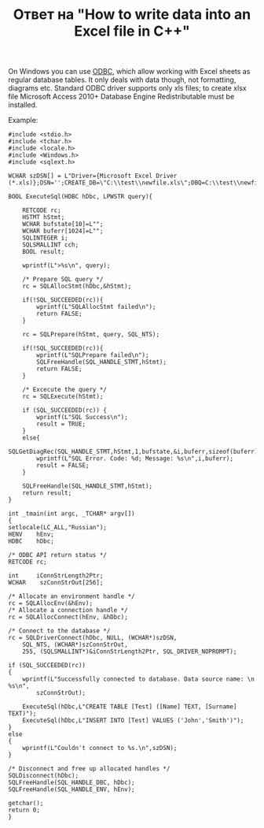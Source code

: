 ﻿---
title: "Ответ на \"How to write data into an Excel file in C++\""
se.owner.user_id: 8674428
se.owner.display_name: "MSDN.WhiteKnight"
se.owner.link: "https://stackoverflow.com/users/8674428/msdn-whiteknight"
se.answer_id: 54800456
se.question_id: 20261034
se.post_type: answer
se.is_accepted: False
---
<p>On Windows you can use <a href="https://learn.microsoft.com/en-us/sql/odbc/microsoft/microsoft-odbc-desktop-database-drivers?view=sql-server-2017" rel="nofollow noreferrer">ODBC</a>, which allow working with Excel sheets as regular database tables. It only deals with data though, not formatting, diagrams etc. Standard ODBC driver supports only xls files; to create xlsx file Microsoft Access 2010+ Database Engine Redistributable must be installed.</p>

<p>Example:</p>

<pre><code>#include &lt;stdio.h&gt;
#include &lt;tchar.h&gt;
#include &lt;locale.h&gt;
#include &lt;Windows.h&gt;
#include &lt;sqlext.h&gt;

WCHAR szDSN[] = L"Driver={Microsoft Excel Driver (*.xls)};DSN='';CREATE_DB=\"C:\\test\\newfile.xls\";DBQ=C:\\test\\newfile.xls;READONLY=0;";

BOOL ExecuteSql(HDBC hDbc, LPWSTR query){

    RETCODE rc;
    HSTMT hStmt;
    WCHAR bufstate[10]=L"";
    WCHAR buferr[1024]=L"";
    SQLINTEGER i;
    SQLSMALLINT cch;
    BOOL result;

    wprintf(L"&gt;%s\n", query);

    /* Prepare SQL query */
    rc = SQLAllocStmt(hDbc,&amp;hStmt);

    if(!SQL_SUCCEEDED(rc)){
        wprintf(L"SQLAllocStmt failed\n");
        return FALSE;
    }

    rc = SQLPrepare(hStmt, query, SQL_NTS);   

    if(!SQL_SUCCEEDED(rc)){
        wprintf(L"SQLPrepare failed\n");
        SQLFreeHandle(SQL_HANDLE_STMT,hStmt);
        return FALSE;
    }

    /* Excecute the query */
    rc = SQLExecute(hStmt); 

    if (SQL_SUCCEEDED(rc)) {
        wprintf(L"SQL Success\n");
        result = TRUE;
    }
    else{       
        SQLGetDiagRec(SQL_HANDLE_STMT,hStmt,1,bufstate,&amp;i,buferr,sizeof(buferr)/sizeof(buferr[0]),&amp;cch);
        wprintf(L"SQL Error. Code: %d; Message: %s\n",i,buferr);    
        result = FALSE;
    }

    SQLFreeHandle(SQL_HANDLE_STMT,hStmt);
    return result;
}

int _tmain(int argc, _TCHAR* argv[])
{    
setlocale(LC_ALL,"Russian");
HENV    hEnv;
HDBC    hDbc;

/* ODBC API return status */
RETCODE rc;

int     iConnStrLength2Ptr;
WCHAR    szConnStrOut[256];

/* Allocate an environment handle */
rc = SQLAllocEnv(&amp;hEnv);
/* Allocate a connection handle */
rc = SQLAllocConnect(hEnv, &amp;hDbc);

/* Connect to the database */
rc = SQLDriverConnect(hDbc, NULL, (WCHAR*)szDSN, 
    SQL_NTS, (WCHAR*)szConnStrOut, 
    255, (SQLSMALLINT*)&amp;iConnStrLength2Ptr, SQL_DRIVER_NOPROMPT);

if (SQL_SUCCEEDED(rc)) 
{
    wprintf(L"Successfully connected to database. Data source name: \n  %s\n", 
        szConnStrOut);  

    ExecuteSql(hDbc,L"CREATE TABLE [Test] ([Name] TEXT, [Surname] TEXT)");  
    ExecuteSql(hDbc,L"INSERT INTO [Test] VALUES ('John','Smith')");    
}
else
{
    wprintf(L"Couldn't connect to %s.\n",szDSN);
}

/* Disconnect and free up allocated handles */
SQLDisconnect(hDbc);
SQLFreeHandle(SQL_HANDLE_DBC, hDbc);
SQLFreeHandle(SQL_HANDLE_ENV, hEnv);

getchar();
return 0;
}
</code></pre>
